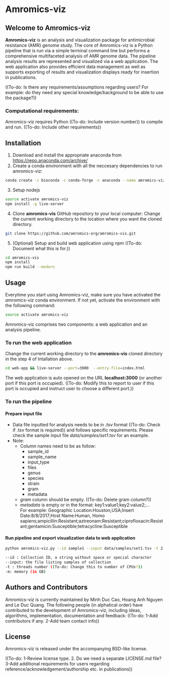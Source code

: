 # Amromics-viz

## Welcome to Amromics-viz

**Amromics-viz** is an analysis and visualization package for antimicrobial 
resistance (AMR) genome study. The core of Amromics-viz is a Python pipeline 
that is run via a simple terminal command line but performs a comprehensive 
multifaceted analysis of AMR genome data. The pipeline analysis results are 
represented and visualized via a web application. The web application also 
provides efficient data management as well as supports exporting of results 
and visualization displays ready for insertion in publications.

((To-do: Is there any requirements/assumptions regarding users? For example: 
do they need any special knowledge/background to be able to use the package?))

### Computational requirements: 

Amromics-viz requires Python ((To-do: Include version number)) to compile 
and run. ((To-do: Include other requirements))

## Installation

1. Download and install the appropriate anaconda from 
https://repo.anaconda.com/archive/
2. Create a conda environment with all the neccesary dependencies to run 
amromics-viz:
```bash
conda create -c bioconda -c conda-forge -c anaconda --name amromics-viz python=3.7 ipykernel numpy pandas biopython prokka pysam samtools mlst abricate snippy tqdm shovill roary parsnp nodejs
```
3. Setup nodejs
```bash
source activate amromics-viz
npm install -g live-server
```
4. Clone **amromics-vis** GitHub repository to your local computer:
Change the current working directory to the location where you want the 
cloned directory.
```bash
git clone https://github.com/amromics-org/amromics-vis.git
```
5. (Optional) Setup and build web application using npm 
((To-do: Document what this is for.))
```bash
cd amromics-vis
npm install
npm run build --modern
```

## Usage

Everytime you start using Amromics-viz, make sure you have activated
the *amromics-viz* conda environment. If not yet, activate the environment
with the following command:
```bash
source activate amromics-viz
```

Amromics-viz comprises two components: a web application and an analysis 
pipeline. 

### To run the web application
Change the current working directory to the **amromics-vis** cloned directory 
in the step 4 of Intallation above.
```bash
cd web-app && live-server --port=3000  --entry-file=index.html
```

The web application is auto opened on the URL **localhost:3000** (or another 
port if this port is occupied). ((To-do: Modify this to report to user if
this port is occupied and instruct user to choose a different port.))


### To run the pipeline
#### Prepare input file
- Data file inputted for analysis needs to be in *.tsv* format 
((To-do: Check if .tsv format is required)) and follows specific requirements. 
Please check the sample input file *data/samples/set1.tsv* for an example.
- Note:
  + Column names need to be as follow:
    - sample_id	
    - sample_name	
    - input_type	
    - files	
    - genus	
    - species	
    - strain	
    - gram	
    - metadata
  + *gram* column should be empty. ((To-do: Delete gram column?))
  + *metadata* is empty or in the format: key1:value1;key2:value2;...  
  For example: Geographic Location:Houston,USA;Insert Date:8/8/2017;Host Name:Human, Homo sapiens;ampicillin:Resistant;aztreonam:Resistant;ciprofloxacin:Resistant;gentamicin:Susceptible;tetracycline:Susceptible
#### Run pipeline and export visualization data to web application
```bash
python amromics-viz.py --id sample1 --input data/samples/set1.tsv -t 2 -m 16
```
```bash
--id : Collection ID, a string without space or special character
--input: the file listing samples of collection
-t : threads number ((To-do: Change this to number of CPUs?))
-m: memory (in GB)
```

## Authors and Contributors

Amromics-viz is currently maintained by Minh Duc Cao, Hoang Anh Nguyen and Le Duc Quang. The following people (in alphatical order) have contributed to the development of Amromics-viz, including ideas, algorithms, implementation, documentation and feedback: ((To-do: 1-Add contributors if any. 2-Add team contact info))

## License

Amromics-viz is released under the accompanying BSD-like license.

((To-do: 1-Review license type. 2. Do we need a separate LICENSE.md file? 3-Add additional requirements for users regarding reference/acknowledgement/authorship etc. in publications))


